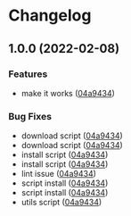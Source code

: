 # Changelog

## 1.0.0 (2022-02-08)


### Features

* make it works ([04a9434](https://www.github.com/Gabitchov/asdf-titan/commit/04a9434e352b0adf2f35007b61ed0f488869de82))


### Bug Fixes

* download script ([04a9434](https://www.github.com/Gabitchov/asdf-titan/commit/04a9434e352b0adf2f35007b61ed0f488869de82))
* download script ([04a9434](https://www.github.com/Gabitchov/asdf-titan/commit/04a9434e352b0adf2f35007b61ed0f488869de82))
* install script ([04a9434](https://www.github.com/Gabitchov/asdf-titan/commit/04a9434e352b0adf2f35007b61ed0f488869de82))
* install script ([04a9434](https://www.github.com/Gabitchov/asdf-titan/commit/04a9434e352b0adf2f35007b61ed0f488869de82))
* lint issue ([04a9434](https://www.github.com/Gabitchov/asdf-titan/commit/04a9434e352b0adf2f35007b61ed0f488869de82))
* script install ([04a9434](https://www.github.com/Gabitchov/asdf-titan/commit/04a9434e352b0adf2f35007b61ed0f488869de82))
* script install ([04a9434](https://www.github.com/Gabitchov/asdf-titan/commit/04a9434e352b0adf2f35007b61ed0f488869de82))
* utils script ([04a9434](https://www.github.com/Gabitchov/asdf-titan/commit/04a9434e352b0adf2f35007b61ed0f488869de82))

